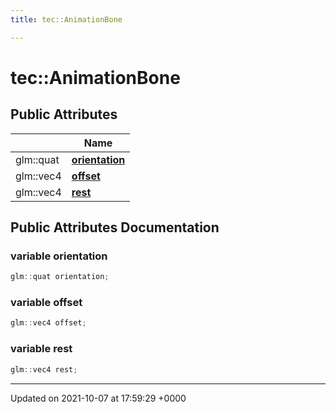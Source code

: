 ```yaml
---
title: tec::AnimationBone

---
```


# tec::AnimationBone





## Public Attributes

|                | Name           |
| -------------- | -------------- |
| glm::quat | **[orientation](/engine/Classes/structtec_1_1_animation_bone/#variable-orientation)**  |
| glm::vec4 | **[offset](/engine/Classes/structtec_1_1_animation_bone/#variable-offset)**  |
| glm::vec4 | **[rest](/engine/Classes/structtec_1_1_animation_bone/#variable-rest)**  |

## Public Attributes Documentation

### variable orientation

```cpp
glm::quat orientation;
```


### variable offset

```cpp
glm::vec4 offset;
```


### variable rest

```cpp
glm::vec4 rest;
```


-------------------------------

Updated on 2021-10-07 at 17:59:29 +0000
